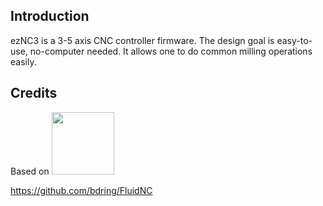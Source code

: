 ## Introduction

ezNC3 is a 3-5 axis CNC controller firmware. The design goal is easy-to-use, no-computer needed. It allows one to do common milling operations easily.

## Credits

Based on <img src="https://github.com/bdring/FluidNC/wiki/images/logos/FluidNC.svg" width="100">

https://github.com/bdring/FluidNC
